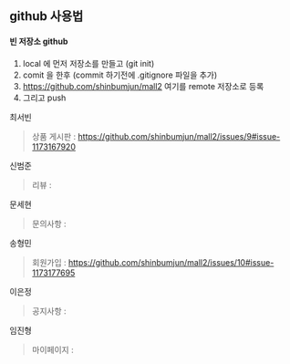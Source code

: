 ## github 사용법
  #### 빈 저장소 github
  1. local 에 먼저 저장소를 만들고 (git init)
  2. comit 을 한후 (commit 하기전에 .gitignore 파일을 추가)
  3. https://github.com/shinbumjun/mall2 여기를 remote 저장소로 등록
  4. 그리고 push

최서빈
>상품 게시판 : https://github.com/shinbumjun/mall2/issues/9#issue-1173167920

신범준
>리뷰 : 

문세현
>문의사항 :

송형민
>회원가입 : https://github.com/shinbumjun/mall2/issues/10#issue-1173177695

이은정
>공지사항 :

임진형
>마이페이지 :

